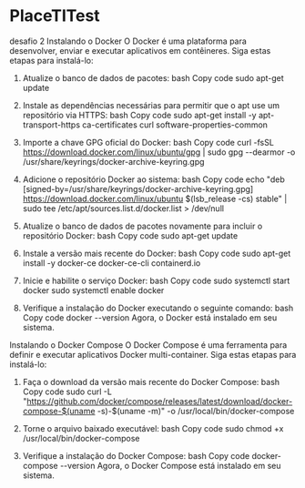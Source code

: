 # PlaceTITest
desafio 2
Instalando o Docker
O Docker é uma plataforma para desenvolver, enviar e executar aplicativos em contêineres. Siga estas etapas para instalá-lo:

1. Atualize o banco de dados de pacotes:
bash
Copy code
sudo apt-get update

2. Instale as dependências necessárias para permitir que o apt use um repositório via HTTPS:
bash
Copy code
sudo apt-get install -y apt-transport-https ca-certificates curl software-properties-common

3. Importe a chave GPG oficial do Docker:
bash
Copy code
curl -fsSL https://download.docker.com/linux/ubuntu/gpg | sudo gpg --dearmor -o /usr/share/keyrings/docker-archive-keyring.gpg

4. Adicione o repositório Docker ao sistema:
bash
Copy code
echo "deb [signed-by=/usr/share/keyrings/docker-archive-keyring.gpg] https://download.docker.com/linux/ubuntu $(lsb_release -cs) stable" | sudo tee /etc/apt/sources.list.d/docker.list > /dev/null

5. Atualize o banco de dados de pacotes novamente para incluir o repositório Docker:
bash
Copy code
sudo apt-get update

6. Instale a versão mais recente do Docker:
bash
Copy code
sudo apt-get install -y docker-ce docker-ce-cli containerd.io

7. Inicie e habilite o serviço Docker:
bash
Copy code
sudo systemctl start docker
sudo systemctl enable docker

8. Verifique a instalação do Docker executando o seguinte comando:
bash
Copy code
docker --version
Agora, o Docker está instalado em seu sistema.

Instalando o Docker Compose
O Docker Compose é uma ferramenta para definir e executar aplicativos Docker multi-container. Siga estas etapas para instalá-lo:

1. Faça o download da versão mais recente do Docker Compose:
bash
Copy code
sudo curl -L "https://github.com/docker/compose/releases/latest/download/docker-compose-$(uname -s)-$(uname -m)" -o /usr/local/bin/docker-compose

2. Torne o arquivo baixado executável:
bash
Copy code
sudo chmod +x /usr/local/bin/docker-compose

3. Verifique a instalação do Docker Compose:
bash
Copy code
docker-compose --version
Agora, o Docker Compose está instalado em seu sistema.

